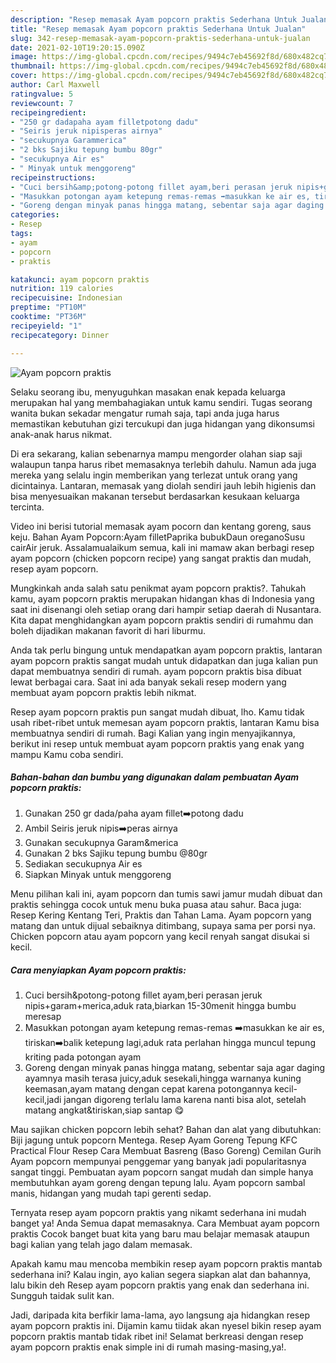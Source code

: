 ```yaml
---
description: "Resep memasak Ayam popcorn praktis Sederhana Untuk Jualan"
title: "Resep memasak Ayam popcorn praktis Sederhana Untuk Jualan"
slug: 342-resep-memasak-ayam-popcorn-praktis-sederhana-untuk-jualan
date: 2021-02-10T19:20:15.090Z
image: https://img-global.cpcdn.com/recipes/9494c7eb45692f8d/680x482cq70/ayam-popcorn-praktis-foto-resep-utama.jpg
thumbnail: https://img-global.cpcdn.com/recipes/9494c7eb45692f8d/680x482cq70/ayam-popcorn-praktis-foto-resep-utama.jpg
cover: https://img-global.cpcdn.com/recipes/9494c7eb45692f8d/680x482cq70/ayam-popcorn-praktis-foto-resep-utama.jpg
author: Carl Maxwell
ratingvalue: 5
reviewcount: 7
recipeingredient:
- "250 gr dadapaha ayam filletpotong dadu"
- "Seiris jeruk nipisperas airnya"
- "secukupnya Garammerica"
- "2 bks Sajiku tepung bumbu 80gr"
- "secukupnya Air es"
- " Minyak untuk menggoreng"
recipeinstructions:
- "Cuci bersih&amp;potong-potong fillet ayam,beri perasan jeruk nipis+garam+merica,aduk rata,biarkan 15-30menit hingga bumbu meresap"
- "Masukkan potongan ayam ketepung remas-remas ➡️masukkan ke air es, tiriskan➡️balik ketepung lagi,aduk rata perlahan hingga muncul tepung kriting pada potongan ayam"
- "Goreng dengan minyak panas hingga matang, sebentar saja agar daging ayamnya masih terasa juicy,aduk sesekali,hingga warnanya kuning keemasan,ayam matang dengan cepat karena potongannya kecil-kecil,jadi jangan digoreng terlalu lama karena nanti bisa alot, setelah matang angkat&amp;tiriskan,siap santap 😋"
categories:
- Resep
tags:
- ayam
- popcorn
- praktis

katakunci: ayam popcorn praktis 
nutrition: 119 calories
recipecuisine: Indonesian
preptime: "PT10M"
cooktime: "PT36M"
recipeyield: "1"
recipecategory: Dinner

---
```



![Ayam popcorn praktis](https://img-global.cpcdn.com/recipes/9494c7eb45692f8d/680x482cq70/ayam-popcorn-praktis-foto-resep-utama.jpg)

Selaku seorang ibu, menyuguhkan masakan enak kepada keluarga merupakan hal yang membahagiakan untuk kamu sendiri. Tugas seorang  wanita bukan sekadar mengatur rumah saja, tapi anda juga harus memastikan kebutuhan gizi tercukupi dan juga hidangan yang dikonsumsi anak-anak harus nikmat.

Di era  sekarang, kalian sebenarnya mampu mengorder olahan siap saji walaupun tanpa harus ribet memasaknya terlebih dahulu. Namun ada juga mereka yang selalu ingin memberikan yang terlezat untuk orang yang dicintainya. Lantaran, memasak yang diolah sendiri jauh lebih higienis dan bisa menyesuaikan makanan tersebut berdasarkan kesukaan keluarga tercinta. 

Video ini berisi tutorial memasak ayam pocorn dan kentang goreng, saus keju. Bahan Ayam Popcorn:Ayam filletPaprika bubukDaun oreganoSusu cairAir jeruk. Assalamualaikum semua, kali ini mamaw akan berbagi resep ayam popcorn (chicken popcorn recipe) yang sangat praktis dan mudah, resep ayam popcorn.

Mungkinkah anda salah satu penikmat ayam popcorn praktis?. Tahukah kamu, ayam popcorn praktis merupakan hidangan khas di Indonesia yang saat ini disenangi oleh setiap orang dari hampir setiap daerah di Nusantara. Kita dapat menghidangkan ayam popcorn praktis sendiri di rumahmu dan boleh dijadikan makanan favorit di hari liburmu.

Anda tak perlu bingung untuk mendapatkan ayam popcorn praktis, lantaran ayam popcorn praktis sangat mudah untuk didapatkan dan juga kalian pun dapat membuatnya sendiri di rumah. ayam popcorn praktis bisa dibuat lewat berbagai cara. Saat ini ada banyak sekali resep modern yang membuat ayam popcorn praktis lebih nikmat.

Resep ayam popcorn praktis pun sangat mudah dibuat, lho. Kamu tidak usah ribet-ribet untuk memesan ayam popcorn praktis, lantaran Kamu bisa membuatnya sendiri di rumah. Bagi Kalian yang ingin menyajikannya, berikut ini resep untuk membuat ayam popcorn praktis yang enak yang mampu Kamu coba sendiri.

<!--inarticleads1-->

##### Bahan-bahan dan bumbu yang digunakan dalam pembuatan Ayam popcorn praktis:

1. Gunakan 250 gr dada/paha ayam fillet➡️potong dadu
1. Ambil Seiris jeruk nipis➡️peras airnya
1. Gunakan secukupnya Garam&amp;merica
1. Gunakan 2 bks Sajiku tepung bumbu @80gr
1. Sediakan secukupnya Air es
1. Siapkan  Minyak untuk menggoreng


Menu pilihan kali ini, ayam popcorn dan tumis sawi jamur mudah dibuat dan praktis sehingga cocok untuk menu buka puasa atau sahur. Baca juga: Resep Kering Kentang Teri, Praktis dan Tahan Lama. Ayam popcorn yang matang dan untuk dijual sebaiknya ditimbang, supaya sama per porsi nya. Chicken popcorn atau ayam popcorn yang kecil renyah sangat disukai si kecil. 

<!--inarticleads2-->

##### Cara menyiapkan Ayam popcorn praktis:

1. Cuci bersih&amp;potong-potong fillet ayam,beri perasan jeruk nipis+garam+merica,aduk rata,biarkan 15-30menit hingga bumbu meresap
1. Masukkan potongan ayam ketepung remas-remas ➡️masukkan ke air es, tiriskan➡️balik ketepung lagi,aduk rata perlahan hingga muncul tepung kriting pada potongan ayam
1. Goreng dengan minyak panas hingga matang, sebentar saja agar daging ayamnya masih terasa juicy,aduk sesekali,hingga warnanya kuning keemasan,ayam matang dengan cepat karena potongannya kecil-kecil,jadi jangan digoreng terlalu lama karena nanti bisa alot, setelah matang angkat&amp;tiriskan,siap santap 😋


Mau sajikan chicken popcorn lebih sehat? Bahan dan alat yang dibutuhkan: Biji jagung untuk popcorn Mentega. Resep Ayam Goreng Tepung KFC Practical Flour Resep Cara Membuat Basreng (Baso Goreng) Cemilan Gurih Ayam popcorn mempunyai penggemar yang banyak jadi popularitasnya sangat tinggi. Pembuatan ayam popcorn sangat mudah dan simple hanya membutuhkan ayam goreng dengan tepung lalu. Ayam popcorn sambal manis, hidangan yang mudah tapi gerenti sedap. 

Ternyata resep ayam popcorn praktis yang nikamt sederhana ini mudah banget ya! Anda Semua dapat memasaknya. Cara Membuat ayam popcorn praktis Cocok banget buat kita yang baru mau belajar memasak ataupun bagi kalian yang telah jago dalam memasak.

Apakah kamu mau mencoba membikin resep ayam popcorn praktis mantab sederhana ini? Kalau ingin, ayo kalian segera siapkan alat dan bahannya, lalu bikin deh Resep ayam popcorn praktis yang enak dan sederhana ini. Sungguh taidak sulit kan. 

Jadi, daripada kita berfikir lama-lama, ayo langsung aja hidangkan resep ayam popcorn praktis ini. Dijamin kamu tiidak akan nyesel bikin resep ayam popcorn praktis mantab tidak ribet ini! Selamat berkreasi dengan resep ayam popcorn praktis enak simple ini di rumah masing-masing,ya!.

